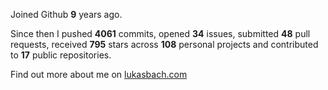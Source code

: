 Joined Github **9** years ago.

Since then I pushed **4061** commits, opened **34** issues, submitted **48** pull requests, received **795** stars across **108** personal projects and contributed to **17** public repositories.

Find out more about me on [lukasbach.com](https://lukasbach.com)
